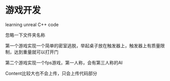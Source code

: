 # 游戏开发
learning unreal C++ code

忽略一下文件夹名称

第一个游戏实现一个简单的密室逃脱，举起桌子放在触发器上，触发器上有质量限制，达到重量就可以打开门


第二个游戏实现一个fps游戏，第一人称，会有第三人称的AI

Content比较大也不会上传，只会上传代码部分
